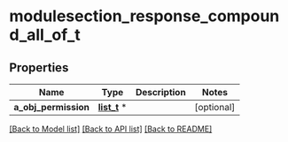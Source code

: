 # modulesection_response_compound_all_of_t

## Properties
Name | Type | Description | Notes
------------ | ------------- | ------------- | -------------
**a_obj_permission** | [**list_t**](permission_response_compound.md) \* |  | [optional] 

[[Back to Model list]](../README.md#documentation-for-models) [[Back to API list]](../README.md#documentation-for-api-endpoints) [[Back to README]](../README.md)


